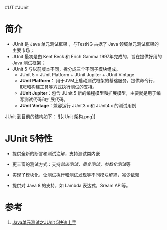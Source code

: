 #UT #JUnit

# 简介
- JUnit 是 Java 单元测试框架 ，与TestNG 占据了 Java 领域单元测试框架的主要市场；
- JUnit 最初是由 Kent Beck 和 Erich Gamma 1997年完成的，旨在提供好用的 Java 测试框架；
- JUnit 5 与以前版本不同，拆分成三个不同子模块组成。
	- JUnit 5 = JUnit Platform + JUnit Jupiter + JUnit Vintage
	- **JUnit Platform**： 用于JVM上启动测试框架的基础服务，提供命令行，IDE和构建工具等方式执行测试的支持。
	- **JUnit Jupiter**：包含 JUnit 5 新的编程模型和扩展模型，主要就是用于编写测试代码和扩展代码。
	- **JUnit Vintage**：兼容运行 JUnit3.x 和 JUnit4.x 的测试用例

JUnit 到目前的结构如下：
![[JUnit 架构.png]]


# JUnit 5特性
-   提供全新的断言和测试注解，支持测试类内嵌
    
-   更丰富的测试方式：支持*动态测试，重复测试，参数化测试*等
    
-   实现了模块化，让测试执行和测试发现等不同模块解耦，减少依赖
    
-   提供对 Java 8 的支持，如 Lambda 表达式，Sream API等。


# 参考
1. [Java单元测试之JUnit 5快速上手](https://www.cnblogs.com/one12138/p/11536492.html)